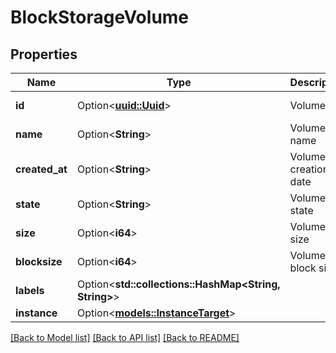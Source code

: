 # BlockStorageVolume

## Properties

Name | Type | Description | Notes
------------ | ------------- | ------------- | -------------
**id** | Option<[**uuid::Uuid**](uuid::Uuid.md)> | Volume ID | [optional][readonly]
**name** | Option<**String**> | Volume name | [optional]
**created_at** | Option<**String**> | Volume creation date | [optional][readonly]
**state** | Option<**String**> | Volume state | [optional][readonly]
**size** | Option<**i64**> | Volume size | [optional]
**blocksize** | Option<**i64**> | Volume block size | [optional][readonly]
**labels** | Option<**std::collections::HashMap<String, String>**> |  | [optional]
**instance** | Option<[**models::InstanceTarget**](instance-target.md)> |  | [optional]

[[Back to Model list]](../README.md#documentation-for-models) [[Back to API list]](../README.md#documentation-for-api-endpoints) [[Back to README]](../README.md)


